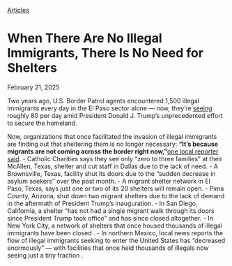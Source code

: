 [Articles](https://www.whitehouse.gov/articles/)

# 					When There Are No Illegal Immigrants, There Is No Need for Shelters				

February 21, 2025

Two years ago, U.S. Border Patrol agents encountered 1,500 illegal immigrants every day in the El Paso sector alone — now, they’re [seeing](https://www.borderreport.com/hot-topics/border-report-live/border-report-live-where-are-the-migrants/) roughly 80 per day amid President Donald J. Trump’s unprecedented effort to secure the homeland.

Now, organizations that once facilitated the invasion of illegal immigrants are finding out that sheltering them is no longer necessary: **“It’s because migrants are not coming across the border right now,”**[one local reporter said](https://x.com/RapidResponse47/status/1892981316464873632).
    - Catholic Charities  says  they see only “zero to three families” at their McAllen, Texas, shelter and cut staff in Dallas due to the lack of need.
    - A Brownsville, Texas, facility  shut its doors  due to the “sudden decrease in asylum seekers” over the past month.
    - A migrant shelter network in El Paso, Texas,  says  just one or two of its 20 shelters will remain open.
    - Pima County, Arizona,  shut down  two migrant shelters due to the lack of demand in the aftermath of President Trump’s inauguration.
    - In San Diego, California, a shelter “has not  had a single migrant  walk through its doors since President Trump took office” and has since closed altogether.
    - In New York City, a network of shelters that once housed thousands of illegal immigrants have been  closed .
    - In northern Mexico, local news  reports  the flow of illegal immigrants seeking to enter the United States has “decreased enormously” — with facilities that once held thousands of illegals now seeing  just a tiny fraction .
